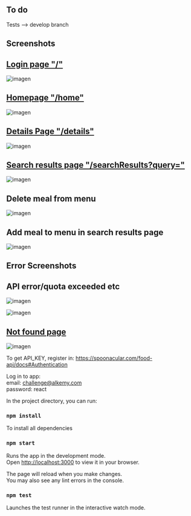 ## To do
Tests --> develop branch

## Screenshots
## [Login page "/"](https://github.com/CobyBoy/alkemy-react-challenge/blob/master/src/pages/login/LoginPage.js)
![imagen](https://user-images.githubusercontent.com/47018795/158022478-6da5c899-8421-4208-af31-807f497d98d8.png)
## [Homepage "/home"](https://github.com/CobyBoy/alkemy-react-challenge/blob/master/src/pages/home/HomePage.js)
![imagen](https://user-images.githubusercontent.com/47018795/158040034-c1341548-5974-4c36-88da-b5b854e11c74.png)
## [Details Page "/details"](https://github.com/CobyBoy/alkemy-react-challenge/blob/master/src/pages/details/Details.js)
![imagen](https://user-images.githubusercontent.com/47018795/158040084-e412d33c-dd22-44ca-a92b-b2eab0e45a2a.png)

## [Search results page "/searchResults?query="](https://github.com/CobyBoy/alkemy-react-challenge/blob/master/src/pages/searchResults/SearchResults.js)
![imagen](https://user-images.githubusercontent.com/47018795/158040111-46545c8b-61dc-4075-bd5d-043ec630523c.png)
## Delete meal from menu
![imagen](https://user-images.githubusercontent.com/47018795/158040155-d7f3e37b-7fb8-47e9-aea6-ddde4238cba9.png)
## Add meal to menu in search results page
![imagen](https://user-images.githubusercontent.com/47018795/158040195-8df4fb8c-51eb-4fa6-8806-0dc421680d67.png)

## Error Screenshots
## API error/quota exceeded etc
![imagen](https://user-images.githubusercontent.com/47018795/158022644-7574a905-6a53-4af2-96cc-0240be33d6fc.png)

![imagen](https://user-images.githubusercontent.com/47018795/158022674-2ec43ef0-5472-4aa7-bd3a-0b83c456f607.png)
## [Not found page](https://github.com/CobyBoy/alkemy-react-challenge/blob/master/src/pages/pageNotFound/PageNotFound.js)
![imagen](https://user-images.githubusercontent.com/47018795/158022776-948fb54b-1e77-42b4-9580-64252c61ad16.png)


To get API_KEY, register in:
https://spoonacular.com/food-api/docs#Authentication

Log in to app:\
email: challenge@alkemy.com\
password: react

In the project directory, you can run:

### `npm install`
To install all dependencies
### `npm start`

Runs the app in the development mode.\
Open [http://localhost:3000](http://localhost:3000) to view it in your browser.

The page will reload when you make changes.\
You may also see any lint errors in the console.

### `npm test`

Launches the test runner in the interactive watch mode.
